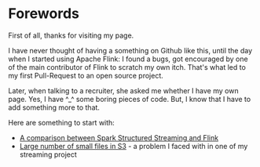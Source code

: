 # Forewords

First of all, thanks for visiting my page.

I have never thought of having a something on Github like this, until the day when I started using Apache Flink: I found a bugs, got encouraged by one of the main contributor of Flink to scratch my own itch. That's what led to my first Pull-Request to an open source project.

Later, when talking to a recruiter, she asked me whether I have my own page. Yes, I have ^_^ some boring pieces of code. But, I know that I have to add something more to that.

Here are something to start with:
 - [A comparison between Spark Structured Streaming and Flink](https://github.com/lvhuyen/Notes/blob/master/Spark_vs_Flink.md)
 - [Large number of small files in S3](https://github.com/lvhuyen/Notes/blob/master/StreamingSourceWithALargeNumberOfFiles.md) - a problem I faced with in one of my streaming project
 